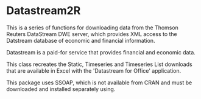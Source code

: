 Datastream2R
============

This is a series of functions for downloading data from the Thomson Reuters DataStream DWE server, which provides XML access to the Datstream database of economic and financial information.


Datastream is a paid-for service that provides financial and economic data.

This class recreates the Static, Timeseries and Timeseries List downloads that are available in Excel with the 'Datastream for Office' application.

This package uses SSOAP, which is not available from CRAN and must be downloaded and installed separately using.
